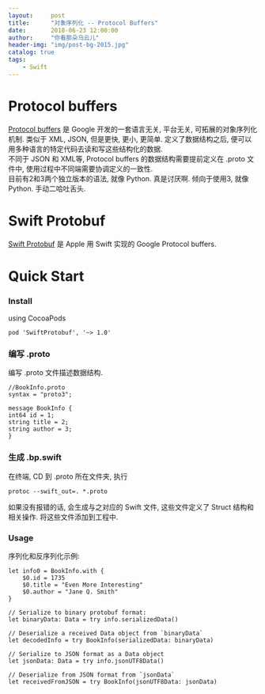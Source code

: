 ```yaml
---
layout:     post
title:      "对象序列化 -- Protocol Buffers"
date:       2018-06-23 12:00:00
author:     "你看那朵乌云儿"
header-img: "img/post-bg-2015.jpg"
catalog: true
tags:
    - Swift
---
```


# Protocol buffers 

[Protocol buffers](https://developers.google.com/protocol-buffers/) 是 Google 开发的一套语言无关, 平台无关, 可拓展的对象序列化机制. 类似于 XML, JSON, 但是更快, 更小, 更简单. 定义了数据结构之后, 便可以用多种语言的特定代码去读和写这些结构化的数据.  
不同于 JSON 和 XML等, Protocol buffers 的数据结构需要提前定义在 .proto 文件中, 使用过程中不同端需要协调定义的一致性.  
目前有2和3两个独立版本的语法, 就像 Python. 真是讨厌啊. 倾向于使用3, 就像 Python. 手动二哈吐舌头.

# Swift Protobuf

[Swift Protobuf](https://github.com/apple/swift-protobuf) 是 Apple 用 Swift 实现的 Google Protocol buffers.  

# Quick Start

### Install

using CocoaPods

	pod 'SwiftProtobuf', '~> 1.0'
	

### 编写 .proto

编写 .proto 文件描述数据结构.  

	//BookInfo.proto
	syntax = "proto3";

	message BookInfo {
	int64 id = 1;
	string title = 2;
	string author = 3;
	}

### 生成 .bp.swift

在终端, CD 到 .proto 所在文件夹, 执行

	protoc --swift_out=. *.proto
	
如果没有报错的话, 会生成与之对应的 Swift 文件, 这些文件定义了 Struct 结构和相关操作. 将这些文件添加到工程中.

### Usage

序列化和反序列化示例:

	let info0 = BookInfo.with {
		$0.id = 1735
		$0.title = "Even More Interesting"
		$0.author = "Jane Q. Smith"
	}

	// Serialize to binary protobuf format:
	let binaryData: Data = try info.serializedData()

	// Deserialize a received Data object from `binaryData`
	let decodedInfo = try BookInfo(serializedData: binaryData)

	// Serialize to JSON format as a Data object
	let jsonData: Data = try info.jsonUTF8Data()

	// Deserialize from JSON format from `jsonData`
	let receivedFromJSON = try BookInfo(jsonUTF8Data: jsonData)